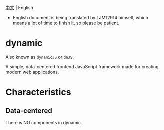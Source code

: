 [中文](../../) | English

- English document is being translated by LJM12914 himself, which means a lot of time to finish it, so please be patient.

# dynamic

Also known as `dynamicJS` or `dnJS`.

A simple, data-centered frontend JavaScript framework made for creating modern web applications.

# Characteristics

## Data-centered

There is NO components in dynamic.
